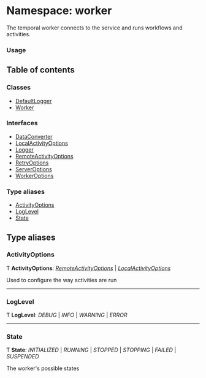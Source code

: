 # Namespace: worker

The temporal worker connects to the service and runs workflows and activities.

### Usage

<!--SNIPSTART nodejs-hello-worker-->
<!--SNIPEND-->

## Table of contents

### Classes

- [DefaultLogger](../classes/worker.defaultlogger.md)
- [Worker](../classes/worker.worker-1.md)

### Interfaces

- [DataConverter](../interfaces/worker.dataconverter.md)
- [LocalActivityOptions](../interfaces/worker.localactivityoptions.md)
- [Logger](../interfaces/worker.logger.md)
- [RemoteActivityOptions](../interfaces/worker.remoteactivityoptions.md)
- [RetryOptions](../interfaces/worker.retryoptions.md)
- [ServerOptions](../interfaces/worker.serveroptions.md)
- [WorkerOptions](../interfaces/worker.workeroptions.md)

### Type aliases

- [ActivityOptions](worker.md#activityoptions)
- [LogLevel](worker.md#loglevel)
- [State](worker.md#state)

## Type aliases

### ActivityOptions

Ƭ **ActivityOptions**: [*RemoteActivityOptions*](../interfaces/worker.remoteactivityoptions.md) \| [*LocalActivityOptions*](../interfaces/worker.localactivityoptions.md)

Used to configure the way activities are run

___

### LogLevel

Ƭ **LogLevel**: *DEBUG* \| *INFO* \| *WARNING* \| *ERROR*

___

### State

Ƭ **State**: *INITIALIZED* \| *RUNNING* \| *STOPPED* \| *STOPPING* \| *FAILED* \| *SUSPENDED*

The worker's possible states
